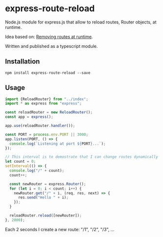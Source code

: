 # express-route-reload

Node.js module for express.js that allow to reload routes, Router objects, at runtime.

Idea based on: [Removing routes at runtime](https://github.com/expressjs/express/issues/2596).

Written and published as a typescript module.

## Installation

    npm install express-route-reload --save

## Usage

``` js
import {ReloadRouter} from "../index";
import * as express from "express";

const reloadRouter = new ReloadRouter();
const app = express();

app.use(reloadRouter.handler());

const PORT = process.env.PORT || 3000;
app.listen(PORT, () => {
  console.log(`Listening at port ${PORT}...`);
});

// This interval is to demostrate that I can change routes dynamically
let count = 0;
setInterval(() => {
  console.log("/" + count);
  count++;

  const newRouter = express.Router();
  for (let i = 0; i < count; i++) {
    newRouter.get("/" + i, (req, res, next) => {
      res.send("Hello " + i);
    });
  }

  reloadRouter.reload([newRouter]);
}, 2000);
```
Each 2 seconds I create a new route: "/1", "/2", "/3", ...
